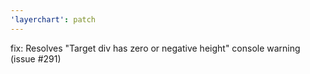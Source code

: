 ```yaml
---
'layerchart': patch
---
```


fix: Resolves "Target div has zero or negative height" console warning (issue #291)
